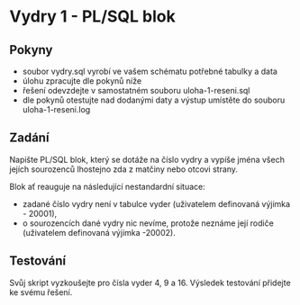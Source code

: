 # Vydry 1 - PL/SQL blok

## Pokyny
  - soubor vydry.sql vyrobí ve vašem schématu potřebné tabulky a data
  - úlohu zpracujte dle pokynů níže
  - řešení odevzdejte v samostatném souboru uloha-1-reseni.sql
  - dle pokynů otestujte nad dodanými daty a výstup umístěte do souboru uloha-1-reseni.log

## Zadání
 Napište PL/SQL blok, který se dotáže na číslo vydry a vypíše jména všech jejích sourozenců lhostejno zda z matčiny nebo otcovi strany.

 Blok ať reauguje na následující nestandardní situace:
   - zadané číslo vydry není v tabulce vyder (uživatelem definovaná výjimka - 20001),
   - o sourozencích dané vydry nic nevíme, protože neznáme její rodiče  (uživatelem definovaná výjimka -20002).

## Testování
Svůj skript vyzkoušejte pro čísla vyder 4, 9 a 16. Výsledek testování přidejte ke svému řešení.
